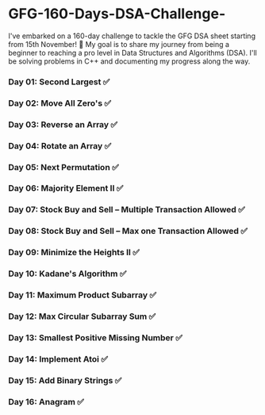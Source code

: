 # GFG-160-Days-DSA-Challenge-

I've embarked on a 160-day challenge to tackle the GFG DSA sheet starting from 15th November! 🚀 My goal is to share my journey from being a beginner to reaching a pro level in Data Structures and Algorithms (DSA). I'll be solving problems in C++ and documenting my progress along the way.

### Day 01: Second Largest ✅
### Day 02: Move All Zero's ✅
### Day 03: Reverse an Array ✅
### Day 04: Rotate an Array ✅
### Day 05: Next Permutation ✅
### Day 06: Majority Element II ✅
### Day 07: Stock Buy and Sell – Multiple Transaction Allowed ✅
### Day 08: Stock Buy and Sell – Max one Transaction Allowed ✅
### Day 09: Minimize the Heights II ✅
### Day 10: Kadane's Algorithm ✅
### Day 11: Maximum Product Subarray ✅
### Day 12: Max Circular Subarray Sum ✅ 
### Day 13: Smallest Positive Missing Number ✅
### Day 14: Implement Atoi ✅
### Day 15: Add Binary Strings ✅
### Day 16: Anagram ✅
